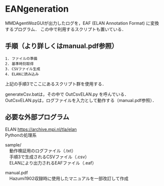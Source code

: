 # EANgeneration

MMDAgentWozGUIが出力したログを，EAF (ELAN Annotation Format) に変換するプログラム．
この中で利用するスクリプトも置いている．

## 手順（より詳しくはmanual.pdf参照）
```
1. ファイルの準備  
2. 基準時刻取得  
3. CSVファイル生成  
4. ELANに読み込み  
```
上記の手順3でここにあるスクリプト群を使用する．

generateCsv.batは，その中で OutCsvELAN.py を呼んでいる．  
OutCsvELAN.pyは，ログファイルを入力として動作する（manual.pdf参照）．

## 必要な外部プログラム
ELAN https://archive.mpi.nl/tla/elan  
Pythonの処理系

sample/  
　動作検証用のログファイル（.txt）  
　手順3で生成されるCSVファイル（.csv）  
　ELANにより出力されるEAFファイル（.eaf） 

manual.pdf  
　Hazumi1902収録時に使用したマニュアルを一部改訂して作成
